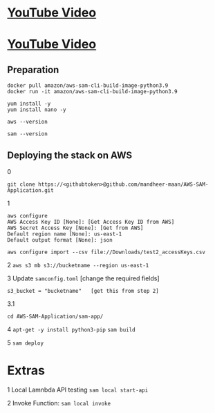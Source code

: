 # [YouTube Video](https://www.youtube.com/watch?v=MipjLaTp5nA&ab_channel=BeABetterDev)

# [YouTube Video](https://www.youtube.com/watch?v=MipjLaTp5nA&ab_channel=BeABetterDev)

## Preparation
```
docker pull amazon/aws-sam-cli-build-image-python3.9
docker run -it amazon/aws-sam-cli-build-image-python3.9
```

```
yum install -y
yum install nano -y

aws --version
```

```
sam --version
```

## Deploying the stack on AWS

0
```
git clone https://<githubtoken>@github.com/mandheer-maan/AWS-SAM-Application.git
```

1
```
aws configure
AWS Access Key ID [None]: [Get Access Key ID from AWS]
AWS Secret Access Key [None]: [Get from AWS]
Default region name [None]: us-east-1
Default output format [None]: json

aws configure import --csv file://Downloads/test2_accessKeys.csv

```

2
 ```aws s3 mb s3://bucketname --region us-east-1```

3
Update ```samconfig.toml``` [change the required fields]
```
s3_bucket = "bucketname"   [get this from step 2]
```
3.1
```
cd AWS-SAM-Application/sam-app/
```

4
```apt-get -y install python3-pip```
```sam build```

5
```sam deploy```


Extras
==========
1 Local Lamnbda API testing
```sam local start-api```

2 Invoke Function: 
```sam local invoke```
